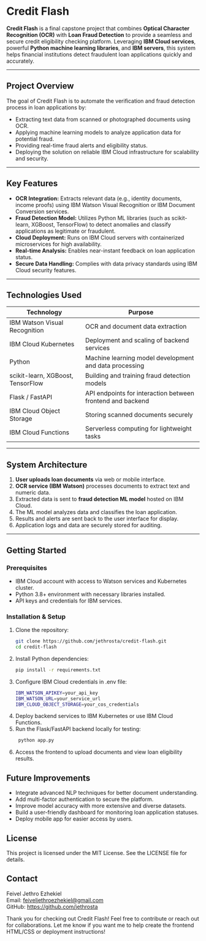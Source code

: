 # Credit Flash

**Credit Flash** is a final capstone project that combines **Optical Character Recognition (OCR)** with **Loan Fraud Detection** to provide a seamless and secure credit eligibility checking platform. Leveraging **IBM Cloud services**, powerful **Python machine learning libraries**, and **IBM servers**, this system helps financial institutions detect fraudulent loan applications quickly and accurately.

---

## Project Overview

The goal of Credit Flash is to automate the verification and fraud detection process in loan applications by:

- Extracting text data from scanned or photographed documents using OCR.
- Applying machine learning models to analyze application data for potential fraud.
- Providing real-time fraud alerts and eligibility status.
- Deploying the solution on reliable IBM Cloud infrastructure for scalability and security.

---

## Key Features

- **OCR Integration:** Extracts relevant data (e.g., identity documents, income proofs) using IBM Watson Visual Recognition or IBM Document Conversion services.
- **Fraud Detection Model:** Utilizes Python ML libraries (such as scikit-learn, XGBoost, TensorFlow) to detect anomalies and classify applications as legitimate or fraudulent.
- **Cloud Deployment:** Runs on IBM Cloud servers with containerized microservices for high availability.
- **Real-time Analysis:** Enables near-instant feedback on loan application status.
- **Secure Data Handling:** Complies with data privacy standards using IBM Cloud security features.

---

## Technologies Used

<div align="center">
  
| Technology               | Purpose                                         |
|-------------------------|------------------------------------------------|
| IBM Watson Visual Recognition | OCR and document data extraction            |
| IBM Cloud Kubernetes    | Deployment and scaling of backend services      |
| Python                  | Machine learning model development and data processing |
| scikit-learn, XGBoost, TensorFlow | Building and training fraud detection models    |
| Flask / FastAPI         | API endpoints for interaction between frontend and backend |
| IBM Cloud Object Storage| Storing scanned documents securely              |
| IBM Cloud Functions     | Serverless computing for lightweight tasks      |
</div>

---

## System Architecture

1. **User uploads loan documents** via web or mobile interface.  
2. **OCR service (IBM Watson)** processes documents to extract text and numeric data.  
3. Extracted data is sent to **fraud detection ML model** hosted on IBM Cloud.  
4. The ML model analyzes data and classifies the loan application.  
5. Results and alerts are sent back to the user interface for display.  
6. Application logs and data are securely stored for auditing.

---

## Getting Started

### Prerequisites

- IBM Cloud account with access to Watson services and Kubernetes cluster.  
- Python 3.8+ environment with necessary libraries installed.  
- API keys and credentials for IBM services.

### Installation & Setup

1. Clone the repository:
   ```bash
   git clone https://github.com/jethrosta/credit-flash.git
   cd credit-flash
2. Install Python dependencies:
   ```bash
   pip install -r requirements.txt
3. Configure IBM Cloud credentials in .env file:
   ```bash
   IBM_WATSON_APIKEY=your_api_key
   IBM_WATSON_URL=your_service_url
   IBM_CLOUD_OBJECT_STORAGE=your_cos_credentials
4. Deploy backend services to IBM Kubernetes or use IBM Cloud Functions.
5. Run the Flask/FastAPI backend locally for testing:
   ```bash
    python app.py
6. Access the frontend to upload documents and view loan eligibility results.

## Future Improvements
- Integrate advanced NLP techniques for better document understanding.
- Add multi-factor authentication to secure the platform.
- Improve model accuracy with more extensive and diverse datasets.
- Build a user-friendly dashboard for monitoring loan application statuses.
- Deploy mobile app for easier access by users.

## License
This project is licensed under the MIT License. See the LICENSE file for details.

## Contact
Feivel Jethro Ezhekiel <br>
Email: feiveljethroezhekiel@gmail.com <br>
GitHub: https://github.com/jethrosta <br>

Thank you for checking out Credit Flash! Feel free to contribute or reach out for collaborations. Let me know if you want me to help create the frontend HTML/CSS or deployment instructions!

